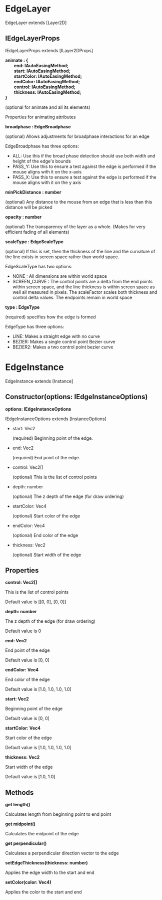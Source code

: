 # EdgeLayer

EdgeLayer extends [Layer2D]

## IEdgeLayerProps

IEdgeLayerProps extends [ILayer2DProps]

**animate : { <br>&emsp;&emsp;end: IAutoEasingMethod<Vec>; <br>&emsp;&emsp;start: IAutoEasingMethod<Vec>; <br>&emsp;&emsp;startColor: IAutoEasingMethod<Vec>; <br>&emsp;&emsp;endColor: IAutoEasingMethod<Vec>; <br>&emsp;&emsp;control: IAutoEasingMethod<Vec>; <br>&emsp;&emsp;thickness: IAutoEasingMethod<Vec>;<br>}**

(optional for animate and all its elements)

Properties for animating attributes

**broadphase : EdgeBroadphase**

(optional) Allows adjustments for broadphase interactions for an edge

EdgeBroadphase has three options:

* ALL: Use this if the broad phase detection should use both width and height of the edge's bounds
* PASS_Y: Use this to ensure a test against the edge is performed if the mouse aligns with it on the x-axis
* PASS_X: Use this to ensure a test against the edge is performed if the mouse aligns with it on the y axis

**minPickDistance : number**

(optional) Any distance to the mouse from an edge that is less than this distance will be picked

**opacity : number**

(optional) The transparency of the layer as a whole. (Makes for very efficient fading of all elements)

**scaleType : EdgeScaleType**

(optional) If this is set, then the thickness of the line and the curvature of the line exists in screen space rather than world space.

EdgeScaleType has two options:

* NONE : All dimensions are within world space
* SCREEN_CURVE : The control points are a delta from the end points within screen space, and the line thickness is within screen space as well all measured in pixels. The scaleFactor scales both thickness and control delta values. The endpoints remain in world space

**type : EdgeType**

(required) specifies how the edge is formed

EdgeType has three options:

* LINE: Makes a straight edge with no curve
* BEZIER: Makes a single control point Bezier curve
* BEZIER2: Makes a two control point bezier curve

# EdgeInstance

EdgeInstance extends [Instance]

## Constructor(options: IEdgeInstanceOptions)

**options: IEdgeInstanceOptions**

IEdgeInstanceOptions extends [InstanceOptions]

* start: Vec2

  (required) Beginning point of the edge.

* end: Vec2

  (required) End point of the edge.

* control: Vec2[]

  (optional) This is the list of control points

* depth: number

  (optional) The z depth of the edge (for draw ordering)

* startColor: Vec4

  (optional) Start color of the edge

* endColor: Vec4

  (optional) End color of the edge

* thickness: Vec2

  (optional) Start width of the edge

## Properties

**control: Vec2[]**

This is the list of control points

Default value is [[0, 0], [0, 0]]

**depth: number**

The z depth of the edge (for draw ordering)

Default value is 0

**end: Vec2**

End point of the edge

Default value is [0, 0]

**endColor: Vec4**

End color of the edge

Default value is [1.0, 1.0, 1.0, 1.0]

**start: Vec2**

Beginning point of the edge

Default value is [0, 0]

**startColor: Vec4**

Start color of the edge

Default value is [1.0, 1.0, 1.0, 1.0]

**thickness: Vec2**

Start width of the edge

Default value is [1.0, 1.0]

## Methods

**get length()**

Calculates length from beginning point to end point

**get midpoint()**

Calculates the midpoint of the edge

**get perpendicular()**

Calculates a perpendicular direction vector to the edge

**setEdgeThickness(thickness: number)**

Applies the edge width to the start and end

**setColor(color: Vec4)**

Applies the color to the start and end
